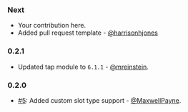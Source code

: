 ### Next

* Your contribution here.
* Added pull request template - [@harrisonhjones](https://github.com/harrisonhjones/)

### 0.2.1

* Updated tap module to `6.1.1` - [@mreinstein](https://github.com/mreinstein).

### 0.2.0

* [#5](https://github.com/alexa-js/alexa-utterances/pull/5): Added custom slot type support - [@MaxwellPayne](https://github.com/MaxwellPayne).

